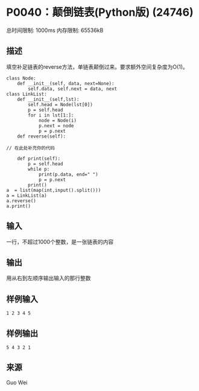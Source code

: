 # P0040：颠倒链表(Python版) (24746)
总时间限制: 1000ms 内存限制: 65536kB
## 描述
填空补足链表的reverse方法，单链表颠倒过来。要求额外空间复杂度为O(1)。

    class Node:
	    def __init__(self, data, next=None):
		    self.data, self.next = data, next
    class LinkList:
	    def __init__(self,lst):
	    	self.head = Node(lst[0])
	    	p = self.head
	    	for i in lst[1:]:
	    		node = Node(i)
	    		p.next = node
	    		p = p.next
	    def reverse(self):

    // 在此处补充你的代码

	    def print(self):
	    	p = self.head
	    	while p:
	    		print(p.data, end=" ")
	    		p = p.next
	    	print()
    a  = list(map(int,input().split()))
    a = LinkList(a)
    a.reverse()
    a.print()

## 输入
一行，不超过1000个整数，是一张链表的内容

## 输出
用从右到左顺序输出输入的那行整数

## 样例输入
    1 2 3 4 5

## 样例输出
    5 4 3 2 1

## 来源
Guo Wei
